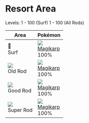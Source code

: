 # Resort Area
Levels: 1 - 100 (Surf) 1 - 100 (All Rods)

Area                         | Pokémon                          
---                          | ---                              
🌊<br> Surf                   | ![][129]<br> [Magikarp]<br> 100%
![][old-rod]<br> Old Rod     | ![][129]<br> [Magikarp]<br> 100%
![][good-rod]<br> Good Rod   | ![][129]<br> [Magikarp]<br> 100%
![][super-rod]<br> Super Rod | ![][129]<br> [Magikarp]<br> 100%


[Magikarp]: /pokemon_changes/129/
[good-rod]: /img/items/good-rod.png
[old-rod]: /img/items/old-rod.png
[super-rod]: /img/items/super-rod.png
[129]: /img/pokemon/129.png
